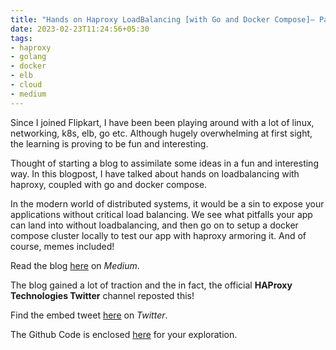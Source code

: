 ```yaml
---
title: "Hands on Haproxy LoadBalancing [with Go and Docker Compose]— Part 1"
date: 2023-02-23T11:24:56+05:30
tags:
- haproxy
- golang
- docker
- elb
- cloud
- medium
---
```


Since I joined Flipkart, I have been been playing around with a lot of linux, networking, k8s, elb, go etc. Although hugely overwhelming at first sight, the learning is proving to be fun and interesting.

Thought of starting a blog to assimilate some ideas in a fun and interesting way. In this blogpost, I have talked about hands on loadbalancing with haproxy, coupled with go and docker compose.

In the modern world of distributed systems, it would be a sin to expose your applications without critical load balancing. We see what pitfalls your app can land into without loadbalancing, and then go on to setup a docker compose cluster locally to test our app with haproxy armoring it. And of course, memes included!

Read the blog [here](https://medium.com/@SabujJanaCodes/hands-on-haproxy-loadbalancing-with-go-and-docker-compose-part-1-71ce6551f601) on *Medium*. 

The blog gained a lot of traction and the in fact, the official **HAProxy Technologies Twitter** channel reposted this!

Find the embed tweet [here](https://twitter.com/HAProxy/status/1629086419187638272?t=Rrd93iL6L-DeArQbJpwu9A&s=19) on *Twitter*.

The Github Code is enclosed [here](https://github.com/JanaSabuj/medium-blogs/tree/main/haproxy-docker-1) for your exploration.